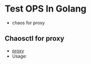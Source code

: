 # Test OPS In Golang

- chaos for proxy

## Chaosctl for proxy

- [proxy](proxychaos)
- Usage:
```sh 

```